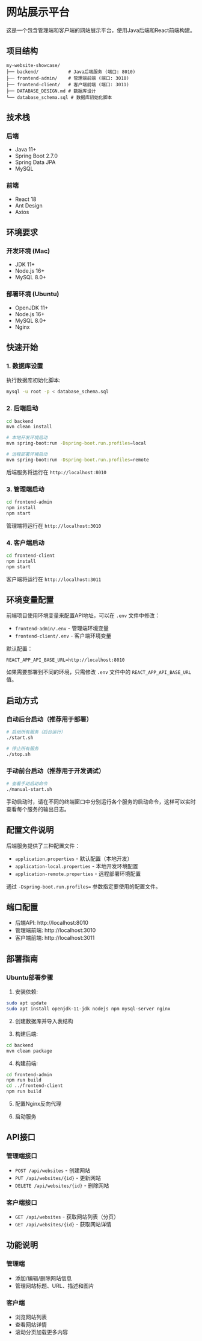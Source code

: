 # 网站展示平台

这是一个包含管理端和客户端的网站展示平台，使用Java后端和React前端构建。

## 项目结构

```
my-website-showcase/
├── backend/           # Java后端服务 (端口: 8010)
├── frontend-admin/    # 管理端前端 (端口: 3010)
├── frontend-client/   # 客户端前端 (端口: 3011)
├── DATABASE_DESIGN.md # 数据库设计
└── database_schema.sql # 数据库初始化脚本
```

## 技术栈

### 后端
- Java 11+
- Spring Boot 2.7.0
- Spring Data JPA
- MySQL

### 前端
- React 18
- Ant Design
- Axios

## 环境要求

### 开发环境 (Mac)
- JDK 11+
- Node.js 16+
- MySQL 8.0+

### 部署环境 (Ubuntu)
- OpenJDK 11+
- Node.js 16+
- MySQL 8.0+
- Nginx

## 快速开始

### 1. 数据库设置

执行数据库初始化脚本:
```bash
mysql -u root -p < database_schema.sql
```

### 2. 后端启动

```bash
cd backend
mvn clean install

# 本地开发环境启动
mvn spring-boot:run -Dspring-boot.run.profiles=local

# 远程部署环境启动
mvn spring-boot:run -Dspring-boot.run.profiles=remote
```

后端服务将运行在 `http://localhost:8010`

### 3. 管理端启动

```bash
cd frontend-admin
npm install
npm start
```

管理端将运行在 `http://localhost:3010`

### 4. 客户端启动

```bash
cd frontend-client
npm install
npm start
```

客户端将运行在 `http://localhost:3011`

## 环境变量配置

前端项目使用环境变量来配置API地址，可以在 `.env` 文件中修改：

- `frontend-admin/.env` - 管理端环境变量
- `frontend-client/.env` - 客户端环境变量

默认配置：
```
REACT_APP_API_BASE_URL=http://localhost:8010
```

如果需要部署到不同的环境，只需修改 `.env` 文件中的 `REACT_APP_API_BASE_URL` 值。

## 启动方式

### 自动后台启动（推荐用于部署）
```bash
# 启动所有服务（后台运行）
./start.sh

# 停止所有服务
./stop.sh
```

### 手动前台启动（推荐用于开发调试）
```bash
# 查看手动启动命令
./manual-start.sh
```

手动启动时，请在不同的终端窗口中分别运行各个服务的启动命令，这样可以实时查看每个服务的输出日志。

## 配置文件说明

后端服务提供了三种配置文件：
- `application.properties` - 默认配置（本地开发）
- `application-local.properties` - 本地开发环境配置
- `application-remote.properties` - 远程部署环境配置

通过 `-Dspring-boot.run.profiles=` 参数指定要使用的配置文件。

## 端口配置

- 后端API: http://localhost:8010
- 管理端前端: http://localhost:3010
- 客户端前端: http://localhost:3011

## 部署指南

### Ubuntu部署步骤

1. 安装依赖:
```bash
sudo apt update
sudo apt install openjdk-11-jdk nodejs npm mysql-server nginx
```

2. 创建数据库并导入表结构

3. 构建后端:
```bash
cd backend
mvn clean package
```

4. 构建前端:
```bash
cd frontend-admin
npm run build
cd ../frontend-client
npm run build
```

5. 配置Nginx反向代理

6. 启动服务

## API接口

### 管理端接口
- `POST /api/websites` - 创建网站
- `PUT /api/websites/{id}` - 更新网站
- `DELETE /api/websites/{id}` - 删除网站

### 客户端接口
- `GET /api/websites` - 获取网站列表（分页）
- `GET /api/websites/{id}` - 获取网站详情

## 功能说明

### 管理端
- 添加/编辑/删除网站信息
- 管理网站标题、URL、描述和图片

### 客户端
- 浏览网站列表
- 查看网站详情
- 滚动分页加载更多内容